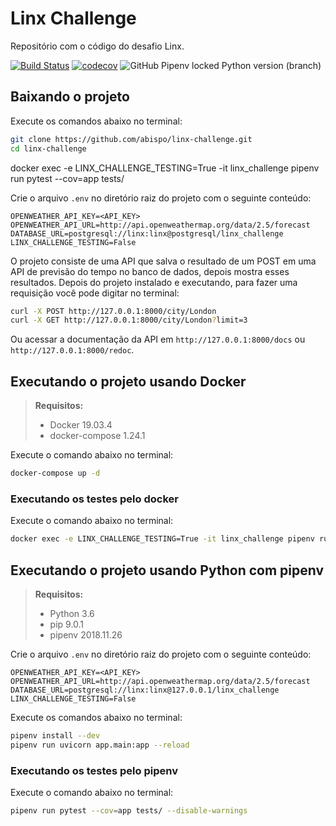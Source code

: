 # Linx Challenge
Repositório com o código do desafio Linx.

[![Build Status](https://travis-ci.org/abispo/linx-challenge.svg?branch=master)](https://travis-ci.org/abispo/linx-challenge)
[![codecov](https://codecov.io/gh/abispo/linx-challenge/branch/master/graph/badge.svg)](https://codecov.io/gh/abispo/linx-challenge)
![GitHub Pipenv locked Python version (branch)](https://img.shields.io/github/pipenv/locked/python-version/abispo/linx-challenge/master)

## Baixando o projeto
Execute os comandos abaixo no terminal:
```bash
git clone https://github.com/abispo/linx-challenge.git
cd linx-challenge
```

docker exec -e LINX_CHALLENGE_TESTING=True -it linx_challenge pipenv run pytest --cov=app tests/

Crie o arquivo `.env` no diretório raiz do projeto com o seguinte conteúdo:
```
OPENWEATHER_API_KEY=<API_KEY>
OPENWEATHER_API_URL=http://api.openweathermap.org/data/2.5/forecast
DATABASE_URL=postgresql://linx:linx@postgresql/linx_challenge
LINX_CHALLENGE_TESTING=False
```

O projeto consiste de uma API que salva o resultado de um POST em uma API de previsão do tempo no banco de dados, depois mostra esses resultados. Depois do projeto instalado e executando, para fazer uma requisição você pode digitar no terminal:
```bash
curl -X POST http://127.0.0.1:8000/city/London
curl -X GET http://127.0.0.1:8000/city/London?limit=3
```

Ou acessar a documentação da API em `http://127.0.0.1:8000/docs` ou `http://127.0.0.1:8000/redoc`.

## Executando o projeto usando Docker

> **Requisitos:**
> - Docker 19.03.4
> - docker-compose 1.24.1

Execute o comando abaixo no terminal:
```bash
docker-compose up -d
```

### Executando os testes pelo docker
Execute o comando abaixo no terminal:
```bash
docker exec -e LINX_CHALLENGE_TESTING=True -it linx_challenge pipenv run pytest --cov=app tests/ --disable-warnings
```

## Executando o projeto usando Python com pipenv
> **Requisitos:**
> - Python 3.6
> - pip 9.0.1
> - pipenv 2018.11.26

Crie o arquivo `.env` no diretório raiz do projeto com o seguinte conteúdo:
```
OPENWEATHER_API_KEY=<API_KEY>
OPENWEATHER_API_URL=http://api.openweathermap.org/data/2.5/forecast
DATABASE_URL=postgresql://linx:linx@127.0.0.1/linx_challenge
LINX_CHALLENGE_TESTING=False
```

Execute os comandos abaixo no terminal:
```bash
pipenv install --dev
pipenv run uvicorn app.main:app --reload
```

### Executando os testes pelo pipenv
Execute o comando abaixo no terminal:
```bash
pipenv run pytest --cov=app tests/ --disable-warnings
```
